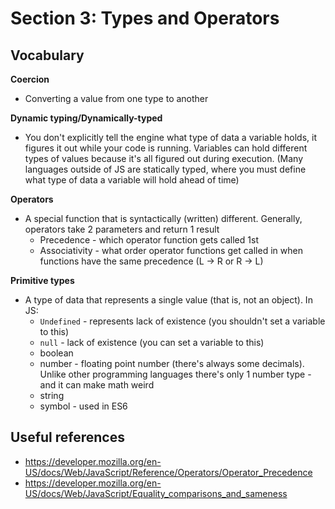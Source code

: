 # Section 3: Types and Operators


## Vocabulary

**Coercion**
- Converting a value from one type to another

**Dynamic typing/Dynamically-typed**
- You don't explicitly tell the engine what type of data a variable holds, it figures it out while your code is running. Variables can hold different types of values because it's all figured out during execution. (Many languages outside of JS are statically typed, where you must define what type of data a variable will hold ahead of time)

**Operators**
- A special function that is syntactically (written) different. Generally, operators take 2 parameters and return 1 result
  - Precedence - which operator function gets called 1st 
  - Associativity - what order operator functions get called in when functions have the same precedence (L -> R or R -> L)

**Primitive types**
- A type of data that represents a single value (that is, not an object). In JS:
  - `Undefined` - represents lack of existence (you shouldn't set a variable to this)
  - `null` - lack of existence (you can set a variable to this)
  - boolean
  - number - floating point number (there's always some decimals). Unlike other programming languages there's only 1 number type - and it can make math weird
  - string
  - symbol - used in ES6


## Useful references
- https://developer.mozilla.org/en-US/docs/Web/JavaScript/Reference/Operators/Operator_Precedence
- https://developer.mozilla.org/en-US/docs/Web/JavaScript/Equality_comparisons_and_sameness